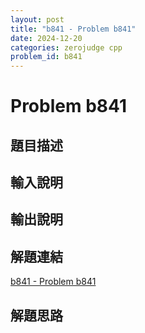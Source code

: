 ```yaml
---
layout: post
title: "b841 - Problem b841"
date: 2024-12-20
categories: zerojudge cpp
problem_id: b841
---
```


# Problem b841

## 題目描述



## 輸入說明



## 輸出說明



## 解題連結

[b841 - Problem b841](https://zerojudge.tw/ShowProblem?problemid=b841)

## 解題思路

